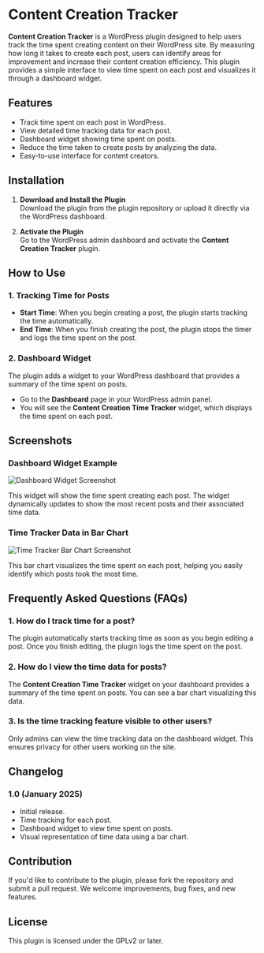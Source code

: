 # Content Creation Tracker

**Content Creation Tracker** is a WordPress plugin designed to help users track the time spent creating content on their WordPress site. By measuring how long it takes to create each post, users can identify areas for improvement and increase their content creation efficiency. This plugin provides a simple interface to view time spent on each post and visualizes it through a dashboard widget.

## Features

- Track time spent on each post in WordPress.
- View detailed time tracking data for each post.
- Dashboard widget showing time spent on posts.
- Reduce the time taken to create posts by analyzing the data.
- Easy-to-use interface for content creators.

## Installation

1. **Download and Install the Plugin**  
   Download the plugin from the plugin repository or upload it directly via the WordPress dashboard.

2. **Activate the Plugin**  
   Go to the WordPress admin dashboard and activate the **Content Creation Tracker** plugin.

## How to Use

### 1. Tracking Time for Posts

- **Start Time**: When you begin creating a post, the plugin starts tracking the time automatically.
- **End Time**: When you finish creating the post, the plugin stops the timer and logs the time spent on the post.

### 2. Dashboard Widget

The plugin adds a widget to your WordPress dashboard that provides a summary of the time spent on posts. 

- Go to the **Dashboard** page in your WordPress admin panel.
- You will see the **Content Creation Time Tracker** widget, which displays the time spent on each post.

## Screenshots

### Dashboard Widget Example

![Dashboard Widget Screenshot](screenshot-1.png)

This widget will show the time spent creating each post. The widget dynamically updates to show the most recent posts and their associated time data.

### Time Tracker Data in Bar Chart

![Time Tracker Bar Chart Screenshot](screenshot-2.png)

This bar chart visualizes the time spent on each post, helping you easily identify which posts took the most time.

## Frequently Asked Questions (FAQs)

### 1. **How do I track time for a post?**

The plugin automatically starts tracking time as soon as you begin editing a post. Once you finish editing, the plugin logs the time spent on the post.

### 2. **How do I view the time data for posts?**

The **Content Creation Time Tracker** widget on your dashboard provides a summary of the time spent on posts. You can see a bar chart visualizing this data.

### 3. **Is the time tracking feature visible to other users?**

Only admins can view the time tracking data on the dashboard widget. This ensures privacy for other users working on the site.

## Changelog

### 1.0 (January 2025)

- Initial release.
- Time tracking for each post.
- Dashboard widget to view time spent on posts.
- Visual representation of time data using a bar chart.

## Contribution

If you'd like to contribute to the plugin, please fork the repository and submit a pull request. We welcome improvements, bug fixes, and new features.

## License

This plugin is licensed under the GPLv2 or later.
